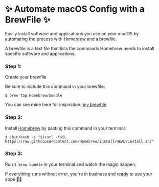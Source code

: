 # ✨ Automate macOS Config with a BrewFile ✨
Easily install software and applications you use on your macOS by automating the process with [Homebrew](https://brew.sh) and a brewfile.

A brewfile is a text file that lists the commands Homebrew needs to install specific software and applications. 


### Step 1:
Create your brewfile

Be sure to include this command in your brewfile:

```$ brew tap Homebrew/bundle``` 

You can see mine here for inspiration: [my brewfile](https://github.com/LadyKerr/BrewFile/blob/main/brewfile.sh)

### Step 2:
Install [Homebrew](https://brew.sh) by pasting this command in your terminal:

```
$ /bin/bash -c "$(curl -fsSL https://raw.githubusercontent.com/Homebrew/install/HEAD/install.sh)"
```

### Step 3:
Run `$ brew bundle` in your terminal and watch the magic happen.

If everything runs without error, you're in business and ready to use your apps 💃🏽
